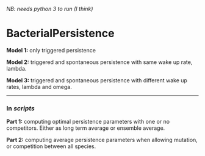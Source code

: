 *NB: needs python 3 to run (I think)*

# BacterialPersistence

**Model 1:** only triggered persistence

**Model 2:** triggered and spontaneous persistence with same wake up rate, lambda.

**Model 3:** triggered and spontaneous persistence with different wake up rates, lambda and omega.

---
### In *scripts*
**Part 1:** computing optimal persistence parameters with one or no competitors. Either as long term average or ensemble average.

**Part 2:** computing average persistence parameters when allowing mutation, or competition between all species.
